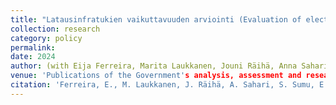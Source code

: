 ```yaml
---
title: "Latausinfratukien vaikuttavuuden arviointi (Evaluation of electric vehicle charging infrastructure subsidies)"
collection: research
category: policy
permalink:
date: 2024
author: (with Eija Ferreira, Marita Laukkanen, Jouni Räihä, Anna Sahari, Saara Sumu, Emilia Suomalainen and Sampo Vesanen)
venue: 'Publications of the Government's analysis, assessment and research activities 2024:14'
citation: 'Ferreira, E., M. Laukkanen, J. Räihä, A. Sahari, S. Sumu, E. Suomalainen, and S. Vesanen. (2024). &quot;Latausinfratukien vaikuttavuuden arviointi.&quot; <i>Publications of the Government's analysis, assessment and research activities 2024:14</i>.'
---
```


